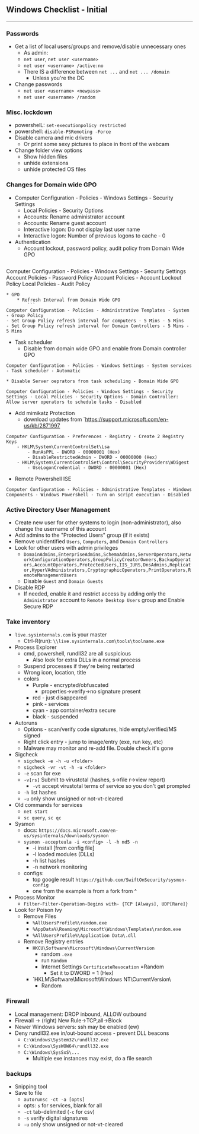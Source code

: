 ## Windows Checklist - Initial
* * *
### Passwords
* Get a list of local users/groups and remove/disable unnecessary ones
    * As admin:
    * `net user`, `net user <username>`
    * `net user <username> /active:no`
    * There IS a difference between `net ...` and `net ... /domain`
        * Unless you're the DC
* Change passwords
    * `net user <username> <newpass>`
    * `net user <username> /random` 

### Misc. lockdown
* powershelL: `set-executionpolicy restricted`
* powershell: `disable-PSRemoting -Force`
* Disable camera and mic drivers
    * Or print some sexy pictures to place in front of the webcam
* Change folder view options
    * Show hidden files
    * unhide extensions
    * unhide protected OS files


### Changes for Domain wide GPO
* Computer Configuration - Policies - Windows Settings - Security Settings
    * Local Policies - Security Options
    * Accounts: Rename administrator account
    * Accounts: Rename guest account
    * Interactive logon: Do not display last user name
    * Interactive logon: Number of previous logons to cache - 0
* Authentication
    * Account lockout, password policy, audit policy from Domain Wide GPO
        ```
Computer Configuration - Policies - Windows Settings - Security Settings
Account Policies - Password Policy
Account Policies - Account Lockout Policy
Local Policies - Audit Policy
```
* GPO
    * Refresh Interval from Domain Wide GPO
        ```
Computer Configuration - Policies - Administrative Templates - System - Group Policy
- Set Group Policy refresh interval for computers - 5 Mins - 5 Mins
- Set Group Policy refresh interval for Domain Controllers - 5 Mins - 5 Mins
```
* Task scheduler
    * Disable from domain wide GPO and enable from Domain controller GPO
```
Computer Configuration - Policies - Windows Settings - System services - Task scheduler - Automatic
```
    * Disable Server oeprators from task scheduling - Domain Wide GPO
```
Computer Configuration - Policies - Windows Settings - Security Settings - Local Policies - Security Options - Domain Controller: Allow server operators to schedule tasks - Disabled
```
* Add mimikatz Protection
    * download updates from `https://support.microsoft.com/en-us/kb/2871997
```
Computer Configuration - Preferences - Registry - Create 2 Registry Keys
    - HKLM\System\CurrentControlSet\Lsa
        - RunAsPPL - DWORD - 00000001 (Hex)
        - DisableRestrictedAdmin - DWORD - 00000000 (Hex)
    - HKLM\System\CurrentControlSet\Control\SecurityProviders\WDigest
        - UseLogonCredential - DWORD - 00000001 (Hex)
```
* Remote Powershell ISE
```
Computer Configuration - Policies - Administrative Templates - Windows Components - Windows Powershell - Turn on script execution - Disabled
```

### Active Directory User Management
* Create new user for other systems to login (non-administrator), also change the username of this account
* Add admins to the "Protected Users" group (if it exists)
* Remove unidentified `Users`, `Computers`, and `Domain Controllers`
* Look for other users with admin privileges
    * ```DomainAdmins,EnterpriseAdmins,SchemaAdmins,ServerOperators,NetworkConfigurationOperators,GroupPolicyCreatorOwners,BackupOperators,AccountOperators,ProtectedUsers,IIS_IURS,DnsAdmins,Replicator,HyperVAdministrators,CryptographicOperators,PrintOperators,RemoteManagementUsers```
    * Disable `Guest` and `Domain Guests`
* Disable RDP
    * If needed, enable it and restrict access by adding only the `Administrator` account to `Remote Desktop Users` group and Enable Secure RDP



### Take inventory
* `live.sysinternals.com` is your master
    * Ctrl-R(run): `\\live.sysinternals.com\tools\toolname.exe`
* Process Explorer
    * cmd, powershell, rundll32 are all suspicious 
        * Also look for extra DLLs in a normal process
    * Suspend processes if they're being restarted
    * Wrong icon, location, title
    * colors
        * Purple - encrypted/obfuscated
            * properties->verify->no signature present
        * red - just disappeared
        * pink - services
        * cyan - app container/extra secure
        * black - suspended
* Autoruns
    * Options - scan/verify code signatures, hide empty/verified/MS signed
    * Right click entry - jump to image/entry (exe, run key, etc)
    * Malware may monitor and re-add file. Double check it's gone
* Sigcheck
    * `sigcheck -e -h -u <folder>`
    * `sigcheck -vr -vt -h -u <folder>`
    * `-e` scan for exe
    * `-v[rs]` Submit to virustotal (hashes, s->file r->view report)
        * `-vt` accept virustotal terms of service so you don't get prompted
    * `-h` list hashes
    * `-u` only show unsigned or not-vt-cleared
* Old commands for services
    * `net start`
    * `sc query`, `sc qc`
* Sysmon
    * docs: `https://docs.microsoft.com/en-us/sysinternals/downloads/sysmon`
    * `sysmon -accepteula -i <config> -l -h md5 -n`
        * -i install [from config file]
        * -l loaded modules (DLLs)
        * -h list hashes
        * -n network monitoring
    * configs:
        * top google result `https://github.com/SwiftOnSecurity/sysmon-config`
        * one from the example is from a fork from ^
* Process Monitor
    * `Filter-Filter-Operation-Begins with- {TCP [Always], UDP[Rare]}`
* Look for Poison Ivy
    * Remove Files
        * `%AllUsersProfile%\random.exe`
        * `%AppData%\Roaming\Microsoft\Windows\Templates\random.exe`
        * `%AllUsersProfile%\Application Data\.dll`
    * Remove Registry entries
        * `HKCU\Software\Microsoft\Windows\CurrentVersion`
            * random `.exe`
            * run `Random`
            * Internet Settings `CertificateRevocation` =Random
                * Set it to DWORD = 1 (Hex)
        * `HKLM\Software\Microsoft\Windows NT\CurrentVersion\
            * Random

### Firewall
* Local management: DROP inbound, ALLOW outbound
* Firewall -> (right) New Rule->TCP,all->Block
* Newer Windows servers: ssh may be enabled (ew)
* Deny rundll32.exe in/out-bound access - prevent DLL beacons
    * `C:\Windows\System32\rundll32.exe`
    * `C:\Windows\SysWOW64\rundll32.exe`
    * `C:\Windows\SysSxS\...`
        * Multiple exe instances may exist, do a file search

### backups
* Snipping tool
* Save to file 
    * `autorunsc -ct -a [opts]`
    * opts: `s` for services, blank for all
    * `-ct` tab-delimited (`-c` for csv)
    * `-s` verify digital signatures
    * `-u` only show unsigned or not-vt-cleared
